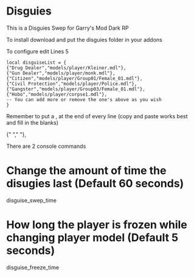 # Disguies

This is a Disguies Swep for Garry's Mod Dark RP



To install download and put the disguies folder in your addons



To configure edit Lines 5

	local disguiseList = {
	{"Drug Dealer","models/player/Kleiner.mdl"},
	{"Gun Dealer","models/player/monk.mdl"},
	{"Citizen","models/player/Group01/Female_01.mdl"},
	{"Civil Protection","models/player/Police.mdl"},
	{"Gangster","models/player/Group03/Female_01.mdl"},
	{"Hobo","models/player/corpse1.mdl"},
	-- You can add more or remove the one's above as you wish
	}

Remember to put a , at the end of every line (copy and paste works best and fill in the blanks)

{"     ","     "},

There are 2 console commands

# Change the amount of time the disugies last (Default 60 seconds)
disguise_swep_time

# How long the player is frozen while changing player model (Default 5 seconds)
disguise_freeze_time
